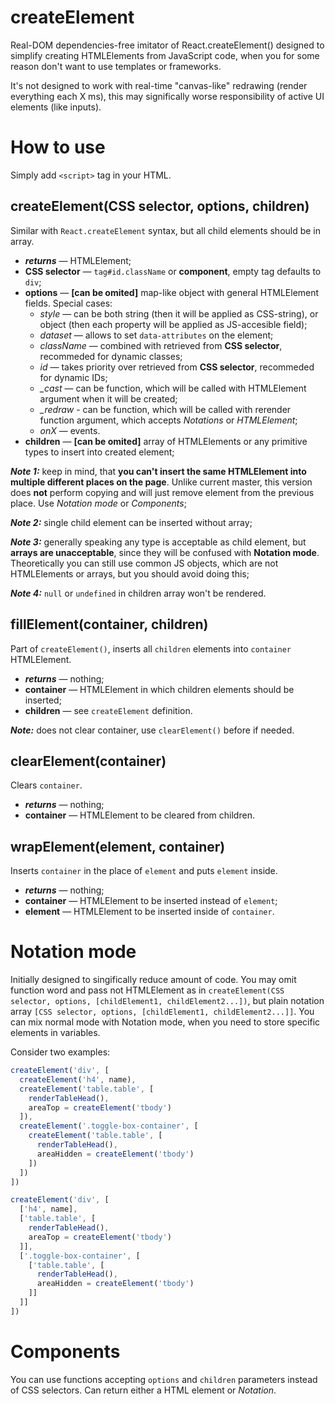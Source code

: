 # createElement
Real-DOM dependencies-free imitator of React.createElement() designed to simplify creating HTMLElements from JavaScript 
code, when you for some reason don't want to use templates or frameworks.

It's not designed to work with real-time "canvas-like" redrawing (render everything each X ms), this may significally 
worse responsibility of active UI elements (like inputs).

# How to use
Simply add `<script>` tag in your HTML.

## createElement(CSS selector, options, children)
Similar with `React.createElement` syntax, but all child elements should be in array. 
- ***returns*** — HTMLElement;
- **CSS selector** — `tag#id.className` or **component**, empty tag defaults to `div`;
- **options** — **[can be omited]** map-like object with general HTMLElement fields. Special cases:
  - *style* — can be both string (then it will be applied as CSS-string), or object (then each property will be applied 
    as JS-accesible field);
  - *dataset* — allows to set `data-attributes` on the element;
  - *className* — combined with retrieved from **CSS selector**, recommeded for dynamic classes;
  - *id* — takes priority over retrieved from **CSS selector**, recommeded for dynamic IDs;
  - *\_cast* — can be function, which will be called with HTMLElement argument when it will be created;
  - *\_redraw* - can be function, which will be called with rerender function argument, which accepts *Notations* or *HTMLElement*;
  - *onX* — events.
- **children** — **[can be omited]** array of HTMLElements or any primitive types to insert into created element;

***Note 1:*** keep in mind, that **you can't insert the same HTMLElement into multiple different places on the page**. 
Unlike current master, this version does **not** perform copying and will just remove element from the previous place. Use *Notation mode* or *Components*;

***Note 2:*** single child element can be inserted without array;

***Note 3:*** generally speaking any type is acceptable as child element, but **arrays are unacceptable**, since they 
will be confused with **Notation mode**. Theoretically you can still use common JS objects, which are not HTMLElements 
or arrays, but you should avoid doing this;

***Note 4:*** `null` or `undefined` in children array won't be rendered.

## fillElement(container, children)
Part of `createElement()`, inserts all `children` elements into `container` HTMLElement.

- ***returns*** — nothing;
- **container** — HTMLElement in which children elements should be inserted;
- **children** — see `createElement` definition. 

***Note:*** does not clear container, use `clearElement()` before if needed.

## clearElement(container)
Clears `container`.

- ***returns*** — nothing;
- **container** — HTMLElement to be cleared from children.

## wrapElement(element, container)
Inserts `container` in the place of `element` and puts `element` inside.

- ***returns*** — nothing;
- **container** — HTMLElement to be inserted instead of `element`;
- **element** — HTMLElement to be inserted inside of `container`.

# Notation mode
Initially designed to singifically reduce amount of code. You may omit function word and pass not HTMLElement as in 
`createElement(CSS selector, options, [childElement1, childElement2...])`, but plain notation array 
`[CSS selector, options, [childElement1, childElement2...]]`. You can mix normal mode with Notation mode, when you need 
to store specific elements in variables.

Consider two examples:

```javascript
createElement('div', [
  createElement('h4', name),
  createElement('table.table', [
    renderTableHead(),
    areaTop = createElement('tbody')
  ]),
  createElement('.toggle-box-container', [
    createElement('table.table', [
      renderTableHead(),
      areaHidden = createElement('tbody')
    ])
  ])
])
```

```javascript
createElement('div', [
  ['h4', name],
  ['table.table', [
    renderTableHead(),
    areaTop = createElement('tbody')
  ]],
  ['.toggle-box-container', [
    ['table.table', [
      renderTableHead(),
      areaHidden = createElement('tbody')
    ]]
  ]]
])
```

# Components
You can use functions accepting `options` and `children` parameters instead of CSS selectors. Can return either a
HTML element or *Notation*.
